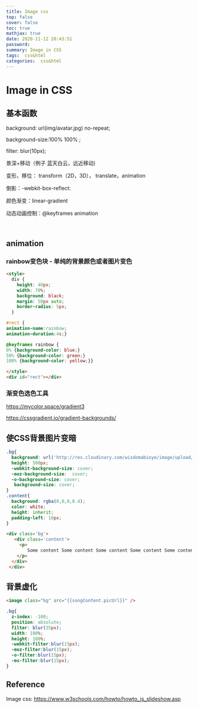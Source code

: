 ```yaml
---
title: Image css
top: false
cover: false
toc: true
mathjax: true
date: 2020-11-12 20:43:51
password:
summary: Image in CSS
tags:  css&html
categories:  css&html
---
```


# **Image in CSS** 

## 基本函数

background: url(img/avatar.jpg) no-repeat;

background-size:100% 100% ;

 filter: blur(10px);

景深+移动（例子 蓝天白云，远近移动)

变形，移位： transform（2D，3D）， translate，animation

倒影：-webkit-box-reflect:

颜色渐变：linear-gradient

动态动画控制：@keyframes animation

​               

## animation

### rainbow变色块 - 单纯的背景颜色或者图片变色

```html
<style>
  div {
    height: 40px;
    width: 70%;
    background: black;
    margin: 50px auto;
    border-radius: 5px;
  }

#rect {
animation-name:rainbow;
animation-duration:4s;}

@keyframes rainbow {
0% {background-color: blue;}
50% {background-color: green;}
100% {background-color: yellow;}}

</style>
<div id="rect"></div>
```

### 渐变色选色工具

https://mycolor.space/gradient3

https://cssgradient.io/gradient-backgrounds/



##  使CSS背景图片变暗

```css
.bg{
  background: url('http://res.cloudinary.com/wisdomabioye/image/upload/v1462961781/about_vbxvdi.jpg');
  height: 500px;
  -webkit-background-size: cover;
  -moz-background-size:  cover;
  -o-background-size: cover;
   background-size: cover;
}
.content{
  background: rgba(0,0,0,0.4);
  color: white;
  height: inherit;
  padding-left: 10px;
}
```

```html
<div class='bg'>
   <div class='content'>
     <p>
        Some content Some content Some content Some content Some content Some Some content Some content Some content Some content Some content Some Some content Some content Some content Some content Some content Some Some content Some content Some content Some content Some content Some Some content Some content Some content Some content Some content Some Some content Some content Some content Some content Some content Some Some content Some content Some content Some content Some content Some Some content Some content Some content Some content Some content Some Some content Some content Some content Some content Some content Some 
    </p> 
  </div> 
 </div>
```



## 背景虚化

```html
<image class="bg" src="{{songContent.picUrl}}" />
```

```css
.bg{
  z-index: -100;
  position: absolute;
  filter: blur(35px);
  width: 100%;
  height: 100%;
  -webkit-filter:blur(15px);
  -moz-filter:blur(15px);
  -o-filter:blur(15px);
  -ms-filter:blur(15px);
}
```



## Reference

Image css: https://www.w3schools.com/howto/howto_js_slideshow.asp